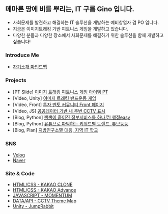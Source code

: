 ## 메마른 땅에 비를 뿌리는, IT 구름 Gino 입니다.

- 사회문제를 발견하고 해결하는 IT 솔루션을 개발하는 예비창업자 겸 PO 입니다.
- 지금은 이미지트래킹 기반 피트니스 게임을 개발하고 있습니다.
- 다양한 분들과 다양한 장소에서 사회문제를 해결하기 위한 솔루션을 함께 개발하고 싶습니다!

### Introduce Me
- [자기소개 마인드맵](https://gitmind.com/app/docs/maxp8xxm)

### Projects
- [PT Slide] [이미지 트래킹 피트니스 게임 아이템 PT](https://docs.google.com/presentation/d/1RW5g6WVHl4XzLHXT9GBtYmLcuLq0wGEP/edit?usp=sharing&ouid=118250257527086243560&rtpof=true&sd=true)
- [Video, Unity] [이미지 트래킹 밴드운동 게임](https://youtu.be/m1uR8X6b4bc)
- [Video, Front] [투자 멘토 커뮤니티 Front 페이지](https://youtu.be/rYDvViRDE_s)
- [Video, JS] [공공데이터 기반 내 주변 CCTV 표시](https://youtu.be/m1uR8X6b4bc)
- [Blog, Python] [뿔뿔이 흩어진 정부서비스를 하나로! 행정easy](https://velog.io/@wltn39/%ED%96%89%EC%A0%95-Easy)
- [Blog, Python] [유튜브로 파악하는 키워드별 트렌드, 튜브둥둥](https://velog.io/@wltn39/%ED%8A%9C%EB%B8%8C%EB%91%A5%EB%91%A5)
- [Blog, Plan] [지방인구소멸 대응, 지역 IT 학교](https://velog.io/@wltn39/%EC%A7%84%EC%95%88-%EC%95%84%EC%9D%B4%ED%8B%B0-%EC%8A%A4%EC%BF%A8-ft.%EB%B0%98%EB%85%84%EC%82%B4%EA%B8%B0)


### SNS 
- [Velog](https://velog.io/@wltn39)  
- [Naver](https://blog.naver.com/esperanza_7)


### Site & Code
- [HTML/CSS - KAKAO CLONE](https://wltn39.github.io/kokoa_clone/)
- [HTML/CSS - KAKAO Advance](https://velog.io/@wltn39/KB-Star-Wars)
- [JAVASCRIPT - MOMENTUM](https://wltn39.github.io/mometum_clone/) 
- [DATA/API - CCTV Theme Map](https://velog.io/@wltn39/%EC%B9%B4%EC%B9%B4%EC%98%A4-%EC%A7%80%EB%8F%84-API-%EC%8B%9C%EC%9E%91)
- [Unity - JumpRabbit](https://github.com/wltn39/JumpRabbit)



